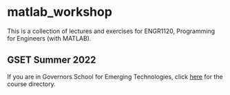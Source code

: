 # matlab_workshop
This is a collection of lectures and exercises for ENGR1120, Programming for Engineers (with MATLAB).

## GSET Summer 2022
If you are in Governors School for Emerging Technologies, click [here](link) for the course directory. 
